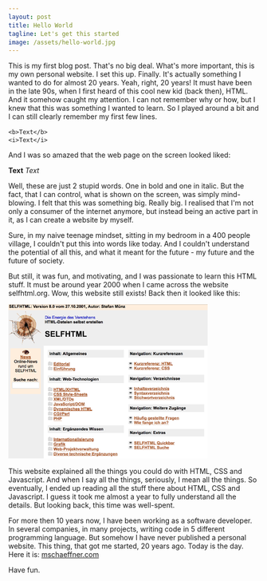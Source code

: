 ```yaml
---
layout: post
title: Hello World
tagline: Let's get this started
image: /assets/hello-world.jpg
---
```


This is my first blog post. That's no big deal. What's more important, this is my own personal website. I set this up. Finally. It's actually something I wanted to do for almost 20 years. Yeah, right, 20 years! It must have been in the late 90s, when I first heard of this cool new kid (back then), HTML. And it somehow caught my attention. I can not remember why or how, but I knew that this was something I wanted to learn. So I played around a bit and I can still clearly remember my first few lines.

```
<b>Text</b>
<i>Text</i>
```

And I was so amazed that the web page on the screen looked liked:

**Text**
_Text_

Well, these are just 2 stupid words. One in bold and one in italic. But the fact, that I can control, what is shown on the screen, was simply mind-blowing. I felt that this was something big. Really big. I realised that I'm not only a consumer of the internet anymore, but instead being an active part in it, as I can create a website by myself.

Sure, in my naive teenage mindset, sitting in my bedroom in a 400 people village, I couldn't put this into words like today. And I couldn't understand the potential of all this, and what it meant for the future - my future and the future of society.

But still, it was fun, and motivating, and I was passionate to learn this HTML stuff. It must be around year 2000 when I came across the website selfhtml.org. Wow, this website still exists! Back then it looked like this:

![Selfthtml](/assets/old-selfhtml.png)


This website explained all the things you could do with HTML, CSS and Javascript. And when I say all the things, seriously, I mean all the things. So eventually, I ended up reading all the stuff there about HTML, CSS and Javascript. I guess it took me almost a year to fully understand all the details. But looking back, this time was well-spent.

For more then 10 years now, I have been working as a software developer. In several companies, in many projects, writing code in 5 different programming language. But somehow I have never published a personal website. This thing, that got me started, 20 years ago. Today is the day. Here it is: [mschaeffner.com](https://mschaeffner.com)

Have fun.
